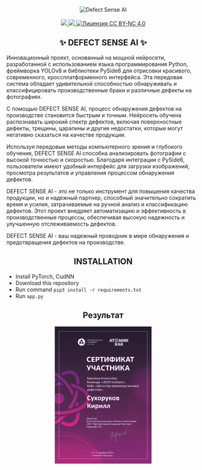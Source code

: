 <div align="center">
    <img src="https://github.com/K1rsN7/Defect-Detection/blob/master/defect%20sense%20ai.png?raw=true" alt="Defect Sense AI">
</div>
<br>
<div align="center">
  <a href="https://github.com/K1rsN7/Defect-Detection/issues">
		<img src="https://img.shields.io/github/issues/K1rsN7/Defect-Detection?color=4A73DF&labelColor=1C2325&style=for-the-badge">
	</a>
	<a href="https://github.com/K1rsN7/Defect-Detection/stargazers">
		<img src="https://img.shields.io/github/stars/K1rsN7/Defect-Detection?color=4A73DF&labelColor=1C2325&style=for-the-badge">
	</a>
	<a href="./LICENSE">
		<img src="https://img.shields.io/badge/Licence-CC%20BY--NC%204.0-4A73DF?style=for-the-badge&labelColor=1C2325" alt="Лицензия CC BY-NC 4.0">
	</a>
</div>

<h2 align="center">✨ DEFECT SENSE AI ✨</h2>

<p>
    Инновационный проект, основанный на мощной нейросети, разработанной с использованием языка программирования Python, фреймворка YOLOv8 и библиотеки PySide6 для отрисовки красивого, современного, кроссплатформенного интерфейса. Эта передовая система обладает удивительной способностью обнаруживать и классифицировать производственные браки и различные дефекты на фотографиях.
</p>

<p>
    С помощью DEFECT SENSE AI, процесс обнаружения дефектов на производстве становится быстрым и точным. Нейросеть обучена распознавать широкий спектр дефектов, включая поверхностные дефекты, трещины, царапины и другие недостатки, которые могут негативно сказаться на качестве продукции.
</p>

<p>
    Используя передовые методы компьютерного зрения и глубокого обучения, DEFECT SENSE AI способна анализировать фотографии с высокой точностью и скоростью. Благодаря интеграции с PySide6, пользователи имеют удобный интерфейс для загрузки изображений, просмотра результатов и управления процессом обнаружения дефектов.
</p>

<p>
    DEFECT SENSE AI - это не только инструмент для повышения качества продукции, но и надежный партнер, способный значительно сократить время и усилия, затрачиваемые на ручной анализ и классификацию дефектов. Этот проект внедряет автоматизацию и эффективность в производственные процессы, обеспечивая высокую надежность и улучшенную отслеживаемость дефектов.
</p>

<p>
    DEFECT SENSE AI - ваш надежный проводник в мире обнаружения и предотвращения дефектов на производстве.
</p>

<h2 align="center">INSTALLATION</h2>
<div>
    <ul>
        <li>Install PyTorch, CudNN</li>
        <li>Download this repository</li>
        <li>Run command <code>pip3 install -r requirements.txt</code></li>
        <li>Run <code>app.py</code></li>
    </ul>
</p>

<h2 align="center">Результат</h2>
<div align="center">
    <img src='https://github.com/K1rsN7/K1rsN7/blob/main/Image/diploma_12.png' width="50%" alt="Результат">
</div>
